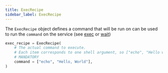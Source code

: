 ```yaml
---
title: ExecRecipe
sidebar_label: ExecRecipe
---
```


The `ExecRecipe` object defines a command that will be run on can be used to run the `command` on the service (see [exec][exec-reference]
or [wait][wait-reference])

```python
exec_recipe = ExecRecipe(
    # The actual command to execute. 
    # Each item corresponds to one shell argument, so ["echo", "Hello world"] behaves as if you ran "echo 'Hello World'" in the shell.
    # MANDATORY
    command = ["echo", "Hello, World"],
)
```

<!--------------- ONLY LINKS BELOW THIS POINT ---------------------->
[exec-reference]: ./plan.md#exec
[wait-reference]: ./plan.md#wait
